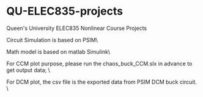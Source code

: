 # QU-ELEC835-projects
Queen's University ELEC835 Nonlinear Course Projects

Circuit Simulation is based on PSIM\

Math model is based on matlab Simulink\

For CCM plot purpose, please run the chaos_buck_CCM.slx in advance to get output data; \

For DCM plot, the csv file is the exported data from PSIM DCM buck circuit. \

